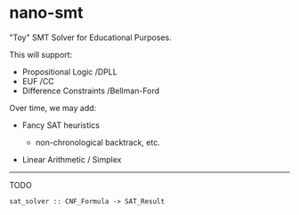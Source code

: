 nano-smt
========

"Toy" SMT Solver for Educational Purposes.

This will support:

- Propositional Logic     /DPLL
- EUF                     /CC
- Difference Constraints  /Bellman-Ford

Over time, we may add:

- Fancy SAT heuristics 
  - non-chronological backtrack, etc.

- Linear Arithmetic / Simplex

---------------------------------------------------------------------------------

TODO

    sat_solver :: CNF_Formula -> SAT_Result





    


